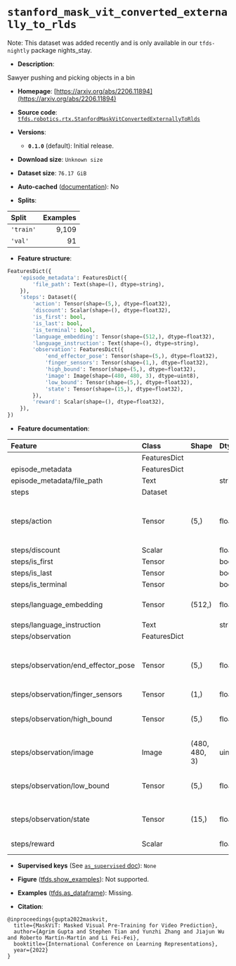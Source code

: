 <div itemscope itemtype="http://schema.org/Dataset">
  <div itemscope itemprop="includedInDataCatalog" itemtype="http://schema.org/DataCatalog">
    <meta itemprop="name" content="TensorFlow Datasets" />
  </div>
  <meta itemprop="name" content="stanford_mask_vit_converted_externally_to_rlds" />
  <meta itemprop="description" content="Sawyer pushing and picking objects in a bin&#10;&#10;To use this dataset:&#10;&#10;```python&#10;import tensorflow_datasets as tfds&#10;&#10;ds = tfds.load(&#x27;stanford_mask_vit_converted_externally_to_rlds&#x27;, split=&#x27;train&#x27;)&#10;for ex in ds.take(4):&#10;  print(ex)&#10;```&#10;&#10;See [the guide](https://www.tensorflow.org/datasets/overview) for more&#10;informations on [tensorflow_datasets](https://www.tensorflow.org/datasets).&#10;&#10;" />
  <meta itemprop="url" content="https://www.tensorflow.org/datasets/catalog/stanford_mask_vit_converted_externally_to_rlds" />
  <meta itemprop="sameAs" content="https://arxiv.org/abs/2206.11894" />
  <meta itemprop="citation" content="@inproceedings{gupta2022maskvit,&#10;  title={MaskViT: Masked Visual Pre-Training for Video Prediction},&#10;  author={Agrim Gupta and Stephen Tian and Yunzhi Zhang and Jiajun Wu and Roberto Martín-Martín and Li Fei-Fei},&#10;  booktitle={International Conference on Learning Representations},&#10;  year={2022}&#10;}" />
</div>

# `stanford_mask_vit_converted_externally_to_rlds`


Note: This dataset was added recently and is only available in our
`tfds-nightly` package
<span class="material-icons" title="Available only in the tfds-nightly package">nights_stay</span>.

*   **Description**:

Sawyer pushing and picking objects in a bin

*   **Homepage**:
    [https://arxiv.org/abs/2206.11894](https://arxiv.org/abs/2206.11894)

*   **Source code**:
    [`tfds.robotics.rtx.StanfordMaskVitConvertedExternallyToRlds`](https://github.com/tensorflow/datasets/tree/master/tensorflow_datasets/robotics/rtx/rtx.py)

*   **Versions**:

    *   **`0.1.0`** (default): Initial release.

*   **Download size**: `Unknown size`

*   **Dataset size**: `76.17 GiB`

*   **Auto-cached**
    ([documentation](https://www.tensorflow.org/datasets/performances#auto-caching)):
    No

*   **Splits**:

Split     | Examples
:-------- | -------:
`'train'` | 9,109
`'val'`   | 91

*   **Feature structure**:

```python
FeaturesDict({
    'episode_metadata': FeaturesDict({
        'file_path': Text(shape=(), dtype=string),
    }),
    'steps': Dataset({
        'action': Tensor(shape=(5,), dtype=float32),
        'discount': Scalar(shape=(), dtype=float32),
        'is_first': bool,
        'is_last': bool,
        'is_terminal': bool,
        'language_embedding': Tensor(shape=(512,), dtype=float32),
        'language_instruction': Text(shape=(), dtype=string),
        'observation': FeaturesDict({
            'end_effector_pose': Tensor(shape=(5,), dtype=float32),
            'finger_sensors': Tensor(shape=(1,), dtype=float32),
            'high_bound': Tensor(shape=(5,), dtype=float32),
            'image': Image(shape=(480, 480, 3), dtype=uint8),
            'low_bound': Tensor(shape=(5,), dtype=float32),
            'state': Tensor(shape=(15,), dtype=float32),
        }),
        'reward': Scalar(shape=(), dtype=float32),
    }),
})
```

*   **Feature documentation**:

Feature                             | Class        | Shape         | Dtype   | Description
:---------------------------------- | :----------- | :------------ | :------ | :----------
                                    | FeaturesDict |               |         |
episode_metadata                    | FeaturesDict |               |         |
episode_metadata/file_path          | Text         |               | string  | Path to the original data file.
steps                               | Dataset      |               |         |
steps/action                        | Tensor       | (5,)          | float32 | Robot action, consists of [3x change in end effector position, 1x gripper yaw, 1x open/close gripper (-1 means to open the gripper, 1 means close)].
steps/discount                      | Scalar       |               | float32 | Discount if provided, default to 1.
steps/is_first                      | Tensor       |               | bool    |
steps/is_last                       | Tensor       |               | bool    |
steps/is_terminal                   | Tensor       |               | bool    |
steps/language_embedding            | Tensor       | (512,)        | float32 | Kona language embedding. See https://tfhub.dev/google/universal-sentence-encoder-large/5
steps/language_instruction          | Text         |               | string  | Language Instruction.
steps/observation                   | FeaturesDict |               |         |
steps/observation/end_effector_pose | Tensor       | (5,)          | float32 | Robot end effector pose, consists of [3x Cartesian position, 1x gripper yaw, 1x gripper position]. This is the state used in the MaskViT paper.
steps/observation/finger_sensors    | Tensor       | (1,)          | float32 | 1x Sawyer gripper finger sensors.
steps/observation/high_bound        | Tensor       | (5,)          | float32 | High bound for end effector pose normalization. Consists of [3x Cartesian position, 1x gripper yaw, 1x gripper position].
steps/observation/image             | Image        | (480, 480, 3) | uint8   | Main camera RGB observation.
steps/observation/low_bound         | Tensor       | (5,)          | float32 | Low bound for end effector pose normalization. Consists of [3x Cartesian position, 1x gripper yaw, 1x gripper position].
steps/observation/state             | Tensor       | (15,)         | float32 | Robot state, consists of [7x robot joint angles, 7x robot joint velocities,1x gripper position].
steps/reward                        | Scalar       |               | float32 | Reward if provided, 1 on final step for demos.

*   **Supervised keys** (See
    [`as_supervised` doc](https://www.tensorflow.org/datasets/api_docs/python/tfds/load#args)):
    `None`

*   **Figure**
    ([tfds.show_examples](https://www.tensorflow.org/datasets/api_docs/python/tfds/visualization/show_examples)):
    Not supported.

*   **Examples**
    ([tfds.as_dataframe](https://www.tensorflow.org/datasets/api_docs/python/tfds/as_dataframe)):
    Missing.

*   **Citation**:

```
@inproceedings{gupta2022maskvit,
  title={MaskViT: Masked Visual Pre-Training for Video Prediction},
  author={Agrim Gupta and Stephen Tian and Yunzhi Zhang and Jiajun Wu and Roberto Martín-Martín and Li Fei-Fei},
  booktitle={International Conference on Learning Representations},
  year={2022}
}
```

